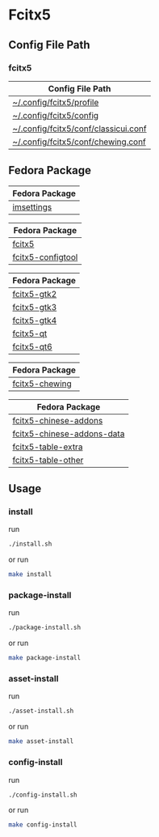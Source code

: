 


# Fcitx5


## Config File Path


### fcitx5

| Config File Path |
| --- |
| [~/.config/fcitx5/profile](./asset/overlay/etc/skel/.config/fcitx5/profile) |
| [~/.config/fcitx5/config](./asset/overlay/etc/skel/.config/fcitx5/config) |
| [~/.config/fcitx5/conf/classicui.conf](./asset/overlay/etc/skel/.config/fcitx5/conf/classicui.conf) |
| [~/.config/fcitx5/conf/chewing.conf](./asset/overlay/etc/skel/.config/fcitx5/conf/chewing.conf) |




## Fedora Package

| Fedora Package |
| --- |
| [imsettings](https://src.fedoraproject.org/rpms/imsettings) |


| Fedora Package |
| --- |
| [fcitx5](https://src.fedoraproject.org/rpms/fcitx5) |
| [fcitx5-configtool](https://src.fedoraproject.org/rpms/fcitx5-configtool) |


| Fedora Package |
| --- |
| [fcitx5-gtk2](https://src.fedoraproject.org/rpms/fcitx5-gtk2) |
| [fcitx5-gtk3](https://src.fedoraproject.org/rpms/fcitx5-gtk3) |
| [fcitx5-gtk4](https://src.fedoraproject.org/rpms/fcitx5-gtk4) |
| [fcitx5-qt](https://src.fedoraproject.org/rpms/fcitx5-qt) |
| [fcitx5-qt6](https://src.fedoraproject.org/rpms/fcitx5-qt6) |


| Fedora Package |
| --- |
| [fcitx5-chewing](https://src.fedoraproject.org/rpms/fcitx5-chewing) |


| Fedora Package |
| --- |
| [fcitx5-chinese-addons](https://src.fedoraproject.org/rpms/fcitx5-chinese-addons) |
| [fcitx5-chinese-addons-data](https://src.fedoraproject.org/rpms/fcitx5-chinese-addons-data) |
| [fcitx5-table-extra](https://src.fedoraproject.org/rpms/fcitx5-table-extra) |
| [fcitx5-table-other](https://src.fedoraproject.org/rpms/fcitx5-table-other) |




## Usage


### install

run

``` sh
./install.sh
```

or run

``` sh
make install
```


### package-install

run

``` sh
./package-install.sh
```

or run

``` sh
make package-install
```


### asset-install

run

``` sh
./asset-install.sh
```

or run

``` sh
make asset-install
```


### config-install

run

``` sh
./config-install.sh
```

or run

``` sh
make config-install
```
